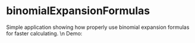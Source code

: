 # binomialExpansionFormulas
Simple application showing how properly use binomial expansion formulas for faster calculating. \n
Demo:

